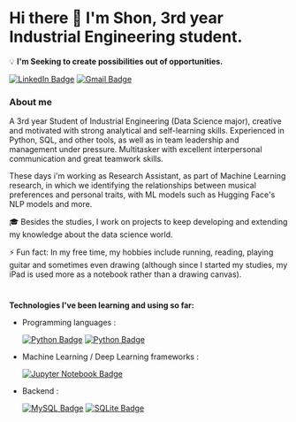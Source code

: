 # Hi there 👋 I'm Shon, 3rd year Industrial Engineering student.
:bulb: **I'm Seeking to create possibilities out of opportunities.**
<div align="left">
 
[![LinkedIn Badge](https://img.shields.io/badge/-LinkedIn-blue?style=plastic&amp&logo=linkedin&logoColor=white&amp&link=https://www.linkedin.com/in/shonshchori/)](https://www.linkedin.com/in/shonshchori/)
[![Gmail Badge](https://img.shields.io/badge/-sshchori100@gmail.com-grey?style=plastic&logo=Gmail&logoColor=red&link=mailto:sshchori100@gmail.com)](mailto:sshchori100@gmail.com)
</div>

### About me

A 3rd year Student of Industrial Engineering (Data Science major), creative and motivated with strong analytical and self-learning skills. Experienced in Python, SQL, and other tools, as well as in team leadership and management under pressure. Multitasker with excellent interpersonal communication and great teamwork skills.

These days i'm working as Research Assistant, as part of Machine Learning research, in which we identifying the relationships between musical preferences and personal traits, with ML models such as Hugging Face's NLP models and more.

:mortar_board: Besides the studies, I work on projects to keep developing and extending my knowledge about the data science world.

⚡ Fun fact: In my free time, my hobbies include running, reading, playing guitar and sometimes even drawing (although since I started my studies, my iPad is used more as a notebook rather than a drawing canvas).

#
**Technologies I've been learning and using so far:**
<div align="left">
 
- Programming languages : 
 
  [![Python Badge](https://img.shields.io/badge/-StudentDatabaseApp-white?style=plastic&logo=python&logoColor=F7BD2F&link=https://github.com/shonshchori/studentdbProject)](https://github.com/shonshchori/studentdbProject) [![Python Badge](https://img.shields.io/badge/-PythonHangmanGame-white?style=plastic&logo=python&logoColor=F7BD2F&link=https://github.com/shonshchori/Hangman)](https://github.com/shonshchori/Hangman)
 
- Machine Learning / Deep Learning frameworks :
 
  [![Jupyter Notebook Badge](https://img.shields.io/badge/-Jupyter%20Notebook-white?style=plastic&logo=visual-studio-code;logoColor=007ACC&link=https://github.com/shonshchori/Introduction-to-Data-Analytics-Project-Poland-cars)](https://github.com/shonshchori/Introduction-to-Data-Analytics-Project-Poland-cars)
 
- Backend :

  [![MySQL Badge](https://img.shields.io/badge/-MySQL-white?style=plastic&logo=MySQL&logoColor=4479A1&link=https://github.com/shonshchori)](https://github.com/shonshchori)
  [![SQLite Badge](https://img.shields.io/badge/-SQLite-white?style=plastic&logo=SQLite&logoColor=4479A1&link=https://github.com/shonshchori)](https://github.com/shonshchori)
 
 
</div>
  
